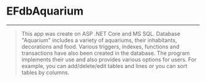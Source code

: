 # EFdbAquarium
***
> This app was create on ASP .NET Core and MS SQL.
> Database "Aquarium" includes a variety of aquariums, their inhabitants, decorations and food.
> Various triggers, indexes, functions and transactions have also been created in the database.
> The program implements their use and also provides various options for users.
> For example, you can add/delete/edit tables and lines or you can sort tables by columns.
